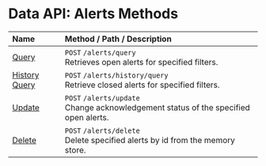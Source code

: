 # Data API: Alerts Methods

| **Name** | **Method** / **Path** / **Description** |
|:---|:---|
| [Query](./alerts/query.md) | `POST` `/alerts/query` <br>Retrieves open alerts for specified filters. |
| [History Query](./alerts/history-query.md) | `POST` `/alerts/history/query` <br>Retrieve closed alerts for specified filters. |
| [Update](./alerts/update.md) | `POST` `/alerts/update` <br>Change acknowledgement status of the specified open alerts. |
| [Delete](./alerts/delete.md) | `POST` `/alerts/delete` <br>Delete specified alerts by id from the memory store. |
